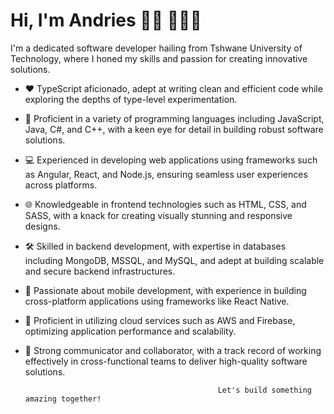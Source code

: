# Hi, I'm Andries 👋🏾 👩🏾‍💻

I'm a dedicated software developer hailing from Tshwane University of Technology, where I honed my skills and passion for creating innovative solutions.

- ❤️ TypeScript aficionado, adept at writing clean and efficient code while exploring the depths of type-level experimentation.
- 🚀 Proficient in a variety of programming languages including JavaScript, Java, C#, and C++, with a keen eye for detail in building robust software solutions.
- 💻 Experienced in developing web applications using frameworks such as Angular, React, and Node.js, ensuring seamless user experiences across platforms.
- 🌐 Knowledgeable in frontend technologies such as HTML, CSS, and SASS, with a knack for creating visually stunning and responsive designs.
- 🛠️ Skilled in backend development, with expertise in databases including MongoDB, MSSQL, and MySQL, and adept at building scalable and secure backend infrastructures.
- 📱 Passionate about mobile development, with experience in building cross-platform applications using frameworks like React Native.
- 🧰 Proficient in utilizing cloud services such as AWS and Firebase, optimizing application performance and scalability.
- 🤝 Strong communicator and collaborator, with a track record of working effectively in cross-functional teams to deliver high-quality software solutions.

                                                 Let's build something amazing together!
